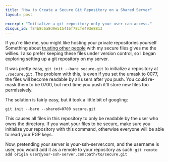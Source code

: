 ```yaml
---
title: "How to Create a Secure Git Repository on a Shared Server"
layout: post

excerpt: "Initialize a git repository only your user can access."
disqus_id: f84b8c6a8d9e515416f78cfe493e8813
---
```


If you're like me, you might like hosting your private repositories yourself
Something about 
[trusting other people](http://news.cnet.com/8301-31921_3-20072755-281/dropbox-confirms-security-glitch-no-password-required/)
with my secure files gives me the willies. I also prefer keeping these files
under version control, so I began exploring setting up a git repository on my
server.

It was pretty easy, `git init --bare secure.git` to initialize a repository
at `./secure.git`. The problem with this, is even if you set the umask to 0077,
the files will become readable by all users after you push. You could re-mask
them to be 0700, but next time you push it'll store new files too permissively.

The solution is fairly easy, but it took a little bit of googling:

`git init --bare --shared=0700 secure.git`

This causes all files in this repository to only be readable by the user who
owns the directory. If you want your files to be secure, make sure you
initialize your repository with this command, otherwise everyone will be able
to read your PGP keys.

Now, pretending your server is your-ssh-server.com, and the username is user,
you would add it as a remote to your repository as such:
`git remote add origin user@your-ssh-server.com:path/to/secure.git`
